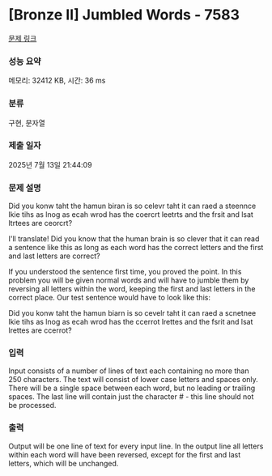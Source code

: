 # [Bronze II] Jumbled Words - 7583 

[문제 링크](https://www.acmicpc.net/problem/7583) 

### 성능 요약

메모리: 32412 KB, 시간: 36 ms

### 분류

구현, 문자열

### 제출 일자

2025년 7월 13일 21:44:09

### 문제 설명

<p>Did you konw taht the hamun biran is so celevr taht it can raed a steennce lkie tihs as lnog as ecah wrod has the coercrt leetrts and the frsit and lsat ltrtees are ceorcrt?</p>

<p>I'll translate! Did you know that the human brain is so clever that it can read a sentence like this as long as each word has the correct letters and the first and last letters are correct?</p>

<p>If you understood the sentence first time, you proved the point. In this problem you will be given normal words and will have to jumble them by reversing all letters within the word, keeping the first and last letters in the correct place. Our test sentence would have to look like this:</p>

<p>Did you konw taht the hamun biarn is so cevelr taht it can raed a scnetnee lkie tihs as lnog as ecah wrod has the ccerrot lrettes and the fsrit and lsat lrettes are ccerrot? </p>

### 입력 

 <p>Input consists of a number of lines of text each containing no more than 250 characters. The text will consist of lower case letters and spaces only. There will be a single space between each word, but no leading or trailing spaces. The last line will contain just the character # - this line should not be processed. </p>

### 출력 

 <p>Output will be one line of text for every input line. In the output line all letters within each word will have been reversed, except for the first and last letters, which will be unchanged. </p>


